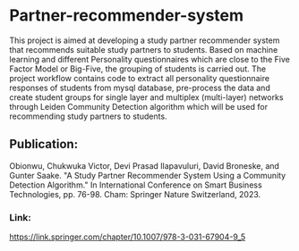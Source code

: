 # Partner-recommender-system

This project is aimed at developing a study partner recommender system that recommends suitable study partners to students. Based on machine learning and different Personality questionnaires which are close to the Five Factor Model or Big-Five, the grouping of students is carried out. The project workflow contains code to extract all personality questionnaire responses of students from mysql database, pre-process the data and create student groups for single layer and multiplex (multi-layer) networks through Leiden Community Detection algorithm which will be used for recommending study partners to students.

## Publication:
Obionwu, Chukwuka Victor, Devi Prasad Ilapavuluri, David Broneske, and Gunter Saake. "A Study Partner Recommender System Using a Community Detection Algorithm." In International Conference on Smart Business Technologies, pp. 76-98. Cham: Springer Nature Switzerland, 2023.

### Link:
https://link.springer.com/chapter/10.1007/978-3-031-67904-9_5
